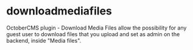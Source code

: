 # downloadmediafiles
OctoberCMS plugin - Download Media Files allow the possibility for any guest user to download files that you upload and set as admin on the backend, inside "Media files".
